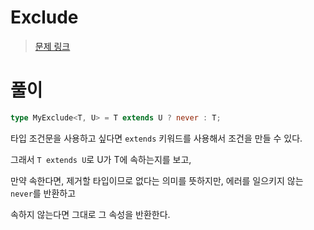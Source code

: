 # Exclude

> [문제 링크](https://github.com/type-challenges/type-challenges/blob/main/questions/00043-easy-exclude/README.ko.md)

# 풀이

```ts
type MyExclude<T, U> = T extends U ? never : T;
```

타입 조건문을 사용하고 싶다면 `extends` 키워드를 사용해서 조건을 만들 수 있다.

그래서 `T extends U`로 U가 T에 속하는지를 보고,

만약 속한다면, 제거할 타입이므로 없다는 의미를 뜻하지만, 에러를 일으키지 않는 `never`를 반환하고

속하지 않는다면 그대로 그 속성을 반환한다.
